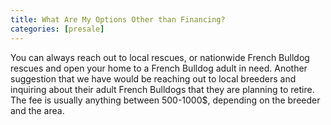 ```yaml
---
title: What Are My Options Other than Financing?
categories: [presale]
---
```


You can always reach out to local rescues, or nationwide French Bulldog rescues and open your home to a French Bulldog adult in need. Another suggestion that we have would be reaching out to local breeders and inquiring about their adult French Bulldogs that they are planning to retire. The fee is usually anything between 500-1000$, depending on the breeder and the area.